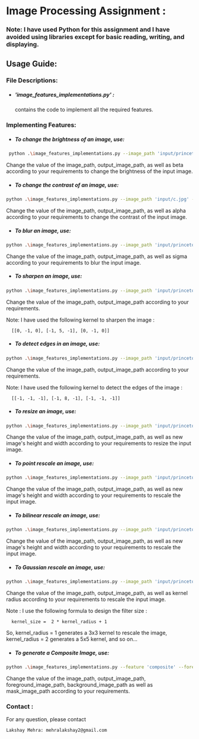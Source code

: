 # Image Processing Assignment :

### Note: I have used Python for this assignment and I have avoided using libraries except for basic reading, writing, and displaying.

## Usage Guide:

### File Descriptions:

* ##### 'image_features_implementations.py' :
    contains the code to implement all the required features.

### Implementing Features:

* ##### To change the brightness of an image, use:
```bash
 python .\image_features_implementations.py --image_path 'input/princeton_small.jpg' --feature 'brightness' --output_image_path 'output/output.jpg' --beta 0.5
```
Change the value of the image_path, output_image_path, as well as beta according to your requirements to change the brightness of the input image.

* ##### To change the contrast of an image, use:
```bash
python .\image_features_implementations.py --image_path 'input/c.jpg' --feature 'contrast' --output_image_path 'output/output.jpg' --alpha 0.5
```
Change the value of the image_path, output_image_path, as well as alpha according to your requirements to change the contrast of the input image.

* ##### To blur an image, use:
```bash
python .\image_features_implementations.py --image_path 'input/princeton_small.jpg' --feature 'blur' --output_image_path 'output/output.jpg' --sigma 2
```
Change the value of the image_path, output_image_path, as well as sigma according to your requirements to blur the input image.

* ##### To sharpen an image, use:
```bash
python .\image_features_implementations.py --image_path 'input/princeton_small.jpg' --feature 'sharpen' --output_image_path 'output/output.jpg'
```
Change the value of the image_path, output_image_path according to your requirements.

Note: I have used the following kernel to sharpen the image :

      [[0, -1, 0], [-1, 5, -1], [0, -1, 0]]

* ##### To detect edges in an image, use:
```bash
python .\image_features_implementations.py --image_path 'input/princeton_small.jpg' --feature 'edge_detection' --output_image_path 'output/output.jpg'
```
Change the value of the image_path, output_image_path according to your requirements.

Note: I have used the following kernel to detect the edges of the image :

      [[-1, -1, -1], [-1, 8, -1], [-1, -1, -1]]

* ##### To resize an image, use:
```bash
python .\image_features_implementations.py --image_path 'input/princeton_small.jpg' --feature 'resize' --output_image_path 'output/output.jpg' --new_image_height 100 --new_image_width 200
```
Change the value of the image_path, output_image_path, as well as new image's height and width according to your requirements to resize the input image.

* ##### To point rescale an image, use:
```bash
python .\image_features_implementations.py --image_path 'input/princeton_small.jpg' --feature 'scale_point' --output_image_path 'output/output.jpg' --new_image_height 100 --new_image_width 200
```
Change the value of the image_path, output_image_path, as well as new image's height and width according to your requirements to rescale the input image.

* ##### To bilinear rescale an image, use:
```bash
python .\image_features_implementations.py --image_path 'input/princeton_small.jpg' --feature 'scale_bilinear' --output_image_path 'output/output.jpg' --new_image_height 100 --new_image_width 200
```
Change the value of the image_path, output_image_path, as well as new image's height and width according to your requirements to rescale the input image.

* ##### To Gaussian rescale an image, use:
```bash
python .\image_features_implementations.py --image_path 'input/princeton_small.jpg' --feature 'scale_gaussian' --output_image_path 'output/output.jpg' --kernel_radius 1
```
Change the value of the image_path, output_image_path, as well as kernel radius according to your requirements to rescale the input image.

Note : I use the following formula to design the filter size :

      kernel_size =  2 * kernel_radius + 1
So, kernel_radius = 1 generates a 3x3 kernel to rescale the image,
    kernel_radius = 2 generates a 5x5 kernel, and so on...

* ##### To generate a Composite Image, use:
```bash
python .\image_features_implementations.py --feature 'composite' --foreground_image_path 'input/comp_foreground.jpg' --background_image_path 'input/comp_background.jpg' --mask_image_path 'input/comp_mask.jpg' --output_image_path 'output/output.jpg'
```
Change the value of the image_path, output_image_path, foreground_image_path, background_image_path as well as mask_image_path according to your requirements.

### Contact :
For any question, please contact
```
Lakshay Mehra: mehralakshay2@gmail.com
```

